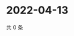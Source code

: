 # 2022-04-13

共 0 条

<!-- BEGIN WEIBO -->
<!-- 最后更新时间 Wed Apr 13 2022 13:12:07 GMT+0800 (China Standard Time) -->

<!-- END WEIBO -->
